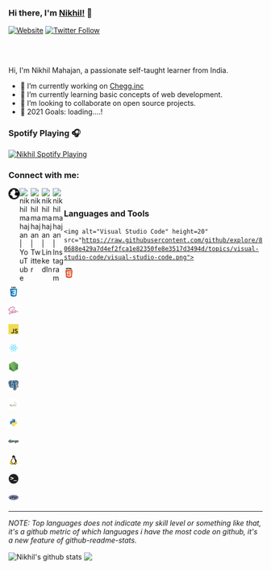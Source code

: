 ### Hi there, I'm [Nikhil!](https://nikhilmahajan.netlify.app/) 👋


[![Website](https://img.shields.io/website?label=Portfolio&style=for-the-badge&url=https%3A%2F%2Fcodestackr.com)](https://nikhilmahajan.netlify.app/)
[![Twitter Follow](https://img.shields.io/twitter/follow/Nikhil?color=1DA1F2&logo=twitter&style=for-the-badge)](https://twitter.com/NikhilM02742278)

<br />
<br />

Hi, I'm Nikhil Mahajan, a passionate self-taught learner from India.

- 🔭 I’m currently working on [Chegg.inc](https://www.chegg.com/)
- 🌱 I’m currently learning basic concepts of web development.
- 👯 I’m looking to collaborate on open source projects.
- 🥅 2021 Goals: loading....!


### Spotify Playing 🎧

[<img src="https://now-playing-codestackr.vercel.app/api/spotify-playing" alt="Nikhil Spotify Playing" width="350" />](https://open.spotify.com/user/22fwmtv8hm03hx7v3fu9byah7)

### Connect with me:

[<img align="left" alt="nikhilmahajan" width="22px" src="https://raw.githubusercontent.com/iconic/open-iconic/master/svg/globe.svg" />][website]
[<img align="left" alt="nikhilmahajan | YouTube" width="22px" src="https://cdn.jsdelivr.net/npm/simple-icons@v3/icons/youtube.svg" />][youtube]
[<img align="left" alt="nikhilmahajan | Twitter" width="22px" src="https://cdn.jsdelivr.net/npm/simple-icons@v3/icons/twitter.svg" />][twitter]
[<img align="left" alt="nikhilmahajan | LinkedIn" width="22px" src="https://cdn.jsdelivr.net/npm/simple-icons@v3/icons/linkedin.svg" />][linkedin]
[<img align="left" alt="nikhilmahajan | Instagram" width="22px" src="https://cdn.jsdelivr.net/npm/simple-icons@v3/icons/instagram.svg" />][instagram]

</br>

### Languages and Tools

<code><img alt="Visual Studio Code" height=20" src="https://raw.githubusercontent.com/github/explore/80688e429a7d4ef2fca1e82350fe8e3517d3494d/topics/visual-studio-code/visual-studio-code.png"></code>

<code><img alt="HTML5" height="20" src="https://raw.githubusercontent.com/github/explore/80688e429a7d4ef2fca1e82350fe8e3517d3494d/topics/html/html.png"></code>

<code><img alt="CSS3" height="20" src="https://raw.githubusercontent.com/github/explore/80688e429a7d4ef2fca1e82350fe8e3517d3494d/topics/css/css.png"></code>

<code><img alt="Sass" height="20" src="https://raw.githubusercontent.com/github/explore/80688e429a7d4ef2fca1e82350fe8e3517d3494d/topics/sass/sass.png"></code>

<code><img alt="javascript" height="20" src="https://raw.githubusercontent.com/github/explore/80688e429a7d4ef2fca1e82350fe8e3517d3494d/topics/javascript/javascript.png"></code>

<code><img alt="React" height="20" src="https://raw.githubusercontent.com/github/explore/80688e429a7d4ef2fca1e82350fe8e3517d3494d/topics/react/react.png"></code>

<code><img alt="Node js" height="20" src="https://raw.githubusercontent.com/github/explore/80688e429a7d4ef2fca1e82350fe8e3517d3494d/topics/nodejs/nodejs.png"></code>

<code><img alt="PostgreSQL" height="20" src="https://raw.githubusercontent.com/github/explore/80688e429a7d4ef2fca1e82350fe8e3517d3494d/topics/postgresql/postgresql.png"></code>

<code><img alt="MySql" height="20" src="https://raw.githubusercontent.com/github/explore/80688e429a7d4ef2fca1e82350fe8e3517d3494d/topics/mysql/mysql.png"></code>

<code><img alt="Python" height="20" src="https://raw.githubusercontent.com/github/explore/80688e429a7d4ef2fca1e82350fe8e3517d3494d/topics/python/python.png"></code>

<code><img alt="Django" height="20" src="https://raw.githubusercontent.com/github/explore/80688e429a7d4ef2fca1e82350fe8e3517d3494d/topics/django/django.png"></code>

<code><img alt="Linux" height="20" src="https://raw.githubusercontent.com/github/explore/80688e429a7d4ef2fca1e82350fe8e3517d3494d/topics/linux/linux.png"></code>

<code><img alt="Terminal" height="20" src="https://raw.githubusercontent.com/github/explore/80688e429a7d4ef2fca1e82350fe8e3517d3494d/topics/terminal/terminal.png"></code>

<code><img alt="PHP" height="20" src="https://raw.githubusercontent.com/github/explore/80688e429a7d4ef2fca1e82350fe8e3517d3494d/topics/php/php.png"></code>


---

*NOTE: Top languages does not indicate my skill level or something like that, it's a github metric of which languages i have the most code on github, it's a new feature of github-readme-stats.*

  <img align="center" src="https://github-readme-stats.vercel.app/api?username=nikhilmahajan918&show_icons=true&include_all_commits=true&theme=material-palenight" alt="Nikhil's github stats" />

  <img align="center" src="https://github-readme-stats.vercel.app/api/top-langs/?username=nikhilmahajan918&layout=compact&theme=material-palenight" />

<!-- <details>
  <summary>:zap: GitHub Stats</summary>

  <img align="left" alt="codeSTACKr's GitHub Stats" src="https://github-readme-stats.vercel.app/api?username=nikhilmahajan918&show_icons=true&hide_border=true" />

</details> -->

[website]: https://nikhilmahajan.netlify.app/
[twitter]: https://twitter.com/NikhilM02742278
[youtube]: https://www.youtube.com/channel/UCjulFsby85YY6mN06ThPB_Q
[instagram]: https://www.instagram.com/nikhil_918/
[linkedin]: https://www.linkedin.com/in/nikhil-mahajan-92b9631a0/
[facebook]: https://www.facebook.com/profile.php?id=100008448643097